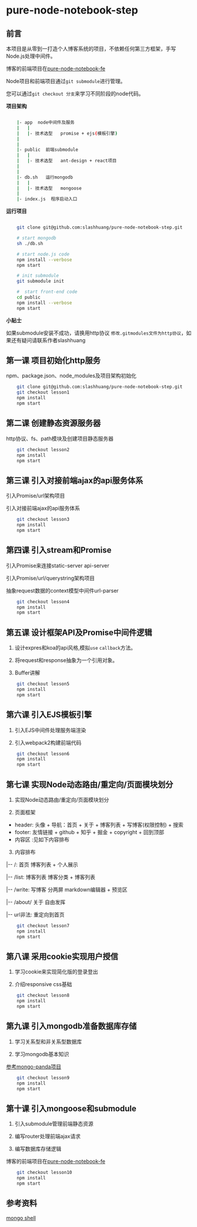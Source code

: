# pure-node-notebook-step

## 前言

本项目是从零到一打造个人博客系统的项目，不依赖任何第三方框架，手写Node.js处理中间件。

博客的前端项目在[pure-node-notebook-fe](https://github.com/slashhuang/pure-node-notebook-fe)

Node项目和前端项目通过`git submodule`进行管理。

您可以通过`git checkout 分支`来学习不同阶段的node代码。

**项目架构**

```bash

	|- app  node中间件及服务
	|	|
	|	|- 技术选型   promise + ejs(模板引擎)
	|
	|
	|- public  前端submodule
	|	|
	|	|- 技术选型   ant-design + react项目
	|
	|
	|- db.sh   运行mongodb
	|	|
	|	|- 技术选型   mongoose
	|
	|- index.js  程序启动入口

```


**运行项目**

```bash

	git clone git@github.com:slashhuang/pure-node-notebook-step.git

	# start mongodb
	sh ./db.sh

	# start node.js code
	npm install --verbose
	npm start

	# init submodule
	git submodule init

	#  start front-end code
	cd public
	npm install --verbose
	npm start

```

**小贴士**

如果submodule安装不成功，请换用http协议
`修改.gitmodules文件为http协议`，如果还有疑问请联系作者slashhuang


## 第一课 项目初始化http服务

npm、package.json、node_modules及项目架构初始化

```bash
	git clone git@github.com:slashhuang/pure-node-notebook-step.git
	git checkout lesson1
	npm install
	npm start
```

## 第二课 创建静态资源服务器

http协议、fs、path模块及创建项目静态服务器

```bash
	git checkout lesson2
	npm install
	npm start
```

## 第三课 引入对接前端ajax的api服务体系

引入Promise/url架构项目

引入对接前端ajax的api服务体系

```bash
	git checkout lesson3
	npm install
	npm start
```

## 第四课 引入stream和Promise

引入Promise来连接static-server api-server

引入Promise/url/querystring架构项目

抽象request数据的context模型中间件url-parser

```bash
	git checkout lesson4
	npm install
	npm start
```

## 第五课 设计框架API及Promise中间件逻辑

1. 设计expres和koa的api风格,模拟`use` `callback`方法。

2. 将request和response抽象为一个引用对象。

3. Buffer讲解

```bash
	git checkout lesson5
	npm install
	npm start
```

## 第六课 引入EJS模板引擎

1. 引入EJS中间件处理服务端渲染

2. 引入webpack2构建前端代码

```bash
	git checkout lesson6
	npm install
	npm start
```

## 第七课  实现Node动态路由/重定向/页面模块划分

1. 实现Node动态路由/重定向/页面模块划分

2. 页面框架

- header:   头像 + 导航：首页 + 关于 + 博客列表 + 写博客(权限控制) +  搜索
- footer:   友情链接 + github + 知乎 + 掘金 + copyright + 回到顶部
- 内容区 :见如下内容排布

3. 内容排布

|-- /: 首页   博客列表 + 个人展示

|-- /list: 博客列表  博客分类  + 博客列表

|-- /write: 写博客    分两屏  markdown编辑器 +  预览区

|-- /about/ 关于      自由发挥

|-- url非法: 重定向到首页


```bash
	git checkout lesson7
	npm install
	npm start
```

## 第八课 采用cookie实现用户授信

1. 学习cookie来实现简化版的登录登出

2. 介绍responsive css基础

```bash
	git checkout lesson8
	npm install
	npm start
```


## 第九课 引入mongodb准备数据库存储

1. 学习关系型和非关系型数据库

2. 学习mongodb基本知识

[参考mongo-panda项目](https://github.com/slashhuang/mongo-panda)

```bash
	git checkout lesson9
	npm install
	npm start
```

## 第十课 引入mongoose和submodule

1. 引入submodule管理前端静态资源

2. 编写router处理前端ajax请求

3. 编写数据库存储逻辑

博客的前端项目在[pure-node-notebook-fe](https://github.com/slashhuang/pure-node-notebook-fe)

```bash
	git checkout lesson10
	npm install
	npm start
```




## 参考资料
[mongo shell](https://docs.mongodb.com/manual/reference/mongo-shell/)















